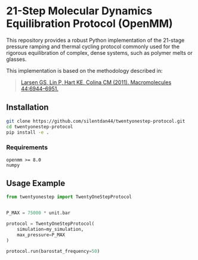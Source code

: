 # 21-Step Molecular Dynamics Equilibration Protocol (OpenMM)
This repository provides a robust Python implementation of the 21-stage pressure ramping and thermal cycling protocol commonly used for the rigorous equilibration of complex, dense systems, such as polymer melts or glasses.

This implementation is based on the methodology described in:

>[Larsen GS, Lin P, Hart KE, Colina CM (2011). Macromolecules 44:6944–6951.](https://pubs.acs.org/doi/10.1021/ma200345v)

## Installation
```bash
git clone https://github.com/silentdan44/twentyonestep-protocol.git
cd twentyonestep-protocol
pip install -e .
```
### Requirements
```
openmm >= 8.0
numpy
```

## Usage Example
```python
from twentyonestep import TwentyOneStepProtocol


P_MAX = 75000 * unit.bar 

protocol = TwentyOneStepProtocol(
    simulation=my_simulation, 
    max_pressure=P_MAX 
)

protocol.run(barostat_frequency=50)
```